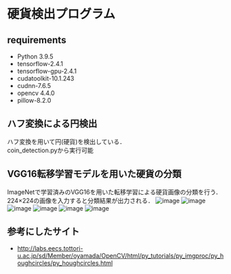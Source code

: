 # 硬貨検出プログラム

## requirements 
- Python 3.9.5
- tensorflow-2.4.1
- tensorflow-gpu-2.4.1
- cudatoolkit-10.1.243
- cudnn-7.6.5
- opencv 4.4.0
- pillow-8.2.0

## ハフ変換による円検出
ハフ変換を用いて円(硬貨)を検出している．  
coin_detection.pyから実行可能

## VGG16転移学習モデルを用いた硬貨の分類
ImageNetで学習済みのVGG16を用いた転移学習による硬貨画像の分類を行う．   
224×224の画像を入力すると分類結果が出力される．
![image](https://user-images.githubusercontent.com/29078336/121790463-953dbf80-cc1a-11eb-8585-efb4a63ae970.png)
![image](https://user-images.githubusercontent.com/29078336/121790464-a25aae80-cc1a-11eb-8b36-3fb912fed939.png)
![image](https://user-images.githubusercontent.com/29078336/121790469-b0103400-cc1a-11eb-9cda-18897b6d6272.png)
![image](https://user-images.githubusercontent.com/29078336/121790476-bbfbf600-cc1a-11eb-9754-b481abe4e5f6.png)
![image](https://user-images.githubusercontent.com/29078336/121790483-c4ecc780-cc1a-11eb-9873-8111f7c9c8ea.png)
![image](https://user-images.githubusercontent.com/29078336/121790485-d0d88980-cc1a-11eb-9e89-31d9798eb59b.png)


## 参考にしたサイト
- http://labs.eecs.tottori-u.ac.jp/sd/Member/oyamada/OpenCV/html/py_tutorials/py_imgproc/py_houghcircles/py_houghcircles.html
